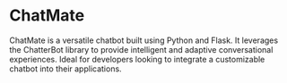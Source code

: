 # C h a t M a t e 
 
ChatMate is a versatile chatbot built using Python and Flask. It leverages the ChatterBot library to provide intelligent and adaptive conversational experiences. Ideal for developers looking to integrate a customizable chatbot into their applications.
